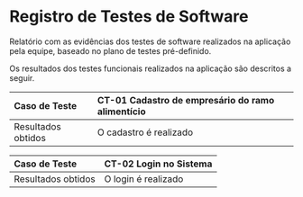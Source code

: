 # Registro de Testes de Software

Relatório com as evidências dos testes de software realizados na aplicação pela equipe, baseado no plano de testes pré-definido.

Os resultados dos testes funcionais realizados na aplicação são descritos a seguir. 

|Caso de Teste    | CT-01 Cadastro de empresário do ramo alimentício|
|:---|:---|
| Resultados obtidos | O cadastro é realizado  |

|Caso de Teste    | CT-02 Login no Sistema|
|:---|:---|
| Resultados obtidos | O login é realizado  |
